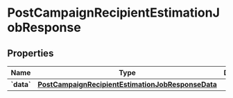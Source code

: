 
# PostCampaignRecipientEstimationJobResponse

## Properties
| Name | Type | Description | Notes |
| ------------ | ------------- | ------------- | ------------- |
| **&#x60;data&#x60;** | [**PostCampaignRecipientEstimationJobResponseData**](PostCampaignRecipientEstimationJobResponseData.md) |  |  |



